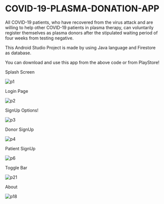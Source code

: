 # COVID-19-PLASMA-DONATION-APP

All COVID-19 patients, who have recovered from the virus attack and are willing to help other COVID-19 patients in plasma therapy, can voluntarily register themselves as plasma donors after the stipulated waiting period of four weeks from testing negative.

This Android Studio Project is made by using Java language and Firestore as database.

You can download and use this app from the above code or from PlayStore!


Splash Screen

![p1](https://user-images.githubusercontent.com/77914762/129003072-fe3731dd-eb21-40ab-a8c5-e87b216849d9.png)


Login Page

![p2](https://user-images.githubusercontent.com/77914762/129003394-17aa1614-bf1a-4767-852b-2dbd0fbbc994.png)


SignUp Options!

![p3](https://user-images.githubusercontent.com/77914762/129003645-4ff661df-949c-4287-ae89-4cc4ccceaa6a.png)


Donor SignUp

![p4](https://user-images.githubusercontent.com/77914762/129003531-bbe2c2ea-c29f-41d6-af0f-c76efa0b0e9e.png)


Patient SignUp

![p6](https://user-images.githubusercontent.com/77914762/129003684-060bf675-f8bc-4d35-8704-41a84f6b8cf3.png)


Toggle Bar

![p21](https://user-images.githubusercontent.com/77914762/129003912-834e28c0-db52-4a38-a6b4-643ce8183977.png)


About

![p18](https://user-images.githubusercontent.com/77914762/129003747-80796053-bf11-4fab-a985-5186f05413d6.png)
